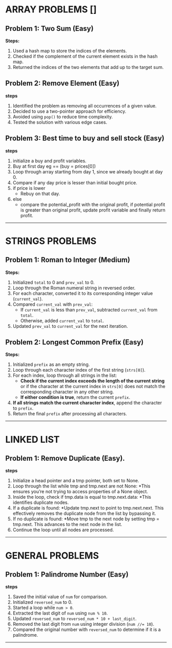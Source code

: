 # ARRAY PROBLEMS []
## Problem 1: Two Sum (Easy)
**Steps:**
1. Used a hash map to store the indices of the elements.
2. Checked if the complement of the current element exists in the hash map.
3. Returned the indices of the two elements that add up to the target sum.

## Problem 2: Remove Element (Easy)
**steps** 
1. Identified the problem as removing all occurrences of a given value.
2. Decided to use a two-pointer approach for efficiency.
3. Avoided using `pop()` to reduce time complexity.
4. Tested the solution with various edge cases.

## Problem 3: Best time to buy and sell stock (Easy)
**steps** 
1. initialize a buy and profit variables.
2. Buy at first day eg == (buy = prices[0])
3. Loop through array starting from day 1, since we already bought at day 0.
4. Compare if any day price is lesser than initial bought price.
5. if price is lower
   * Rebuy on that day.
6. else
   * compare the potential_profit with the original profit, if potential profit is greater than original profit, update profit variable and finally return profit. 
---

# STRINGS PROBLEMS
## Problem 1: Roman to Integer (Medium)
**Steps:**
1. Initialized `total` to 0 and `prev_val` to 0.
2. Loop through the Roman numeral string in reversed order.
3. For each character, converted it to its corresponding integer value (`current_val`).
4. Compared `current_val` with `prev_val`:
   - If `current_val` is less than `prev_val`, subtracted `current_val` from `total`.
   - Otherwise, added `current_val` to `total`.
5. Updated `prev_val` to `current_val` for the next iteration.

## Problem 2: Longest Common Prefix (Easy)
**Steps:**
1. Initialized `prefix` as an empty string.
2. Loop through each character index of the first string (`strs[0]`).
3. For each index, loop through all strings in the list:
   - **Check if the current index exceeds the length of the current string** or if the character at the current index in `strs[0]` does not match the corresponding character in any other string.
   - **If either condition is true**, return the current `prefix`.
4. **If all strings match the current character index**, append the character to `prefix`.
5. Return the final `prefix` after processing all characters.

---


# LINKED LIST
## Problem 1: Remove Duplicate (Easy).
**steps** 
1. Initialize a head pointer and a tmp pointer, both set to None.
2. Loop through the list while tmp and tmp.next are not None:
   *This ensures you’re not trying to access properties of a None object.
3. Inside the loop, check if tmp.data is equal to tmp.next.data:
   *This identifies duplicate nodes.
4. If a duplicate is found:
   *Update tmp.next to point to tmp.next.next. This effectively removes the duplicate node from the list by bypassing it.
5. If no duplicate is found:
   *Move tmp to the next node by setting tmp = tmp.next. This advances to the next node in the list.
6. Continue the loop until all nodes are processed.


---

# GENERAL PROBLEMS
## Problem 1: Palindrome Number (Easy)
**steps** 
1. Saved the initial value of `num` for comparison.
2. Initialized `reversed_num` to 0.
3. Started a loop while `num > 0`.
4. Extracted the last digit of `num` using `num % 10`.
5. Updated `reversed_num` to `reversed_num * 10 + last_digit`.
6. Removed the last digit from `num` using integer division (`num //= 10`).
7. Compared the original number with `reversed_num` to determine if it is a palindrome.

---

